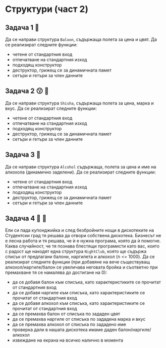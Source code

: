 # Структури (част 2)

## Задача 1 :balloon:
Да се направи структура ```Baloon```, съдържаща полета за цена и цвят. Да се реализират следните функции: 	

- четене от стандартния вход 	
- отпечатване на стандартния изход 		
- подходящ конструктор 		
- деструктор, грижещ се за динамичната памет 	
- сетъри и гетъри за член данните 		

## Задача 2 :kissing: :dash:
Да се направи структура ```Shisha```, съдържаща полета за цена, марка и вкус. Да се реализират следните функции: 	

- четене от стандартния вход 	
- отпечатване на стандартния изход 		
- подходящ конструктор 		
- деструктор, грижещ се за динамичната памет 	
- сетъри и гетъри за член данните 		

## Задача 3 :tumbler_glass:
Да се направи структура ```Alcohol``` съдържаща, полета за цена и име на алкохола (динамично заделени). Да се реализират следните функции: 	

- четене от стандартния вход 	
- отпечатване на стандартния изход 		
- подходящ конструктор 	
- деструктор, грижещ се за динамичната памет 		
- сетъри и гетъри за член данните 		

## Задача 4 :man_dancing: :woman_dancing:
Ели си пада купонджийка и след безбройните нощи в дискотеките на Студентски град тя решава да отвори собствена дискотека. Бизнесът не е лесна работа и тя решава, че ѝ е нужна програма, която да ѝ помогне. Каква случайност, че тя познава блестящи програмисти като вас, които с радост ще накодят една структура ```NightClub```, която ще съдържа списък от предлагани балони, наргилета и алкохол (n <= 1000). Да се реализират следните функции (при добавяне на вече съществуващ алкохол/наргиле/балон се увеличава неговата бройка и съответно при премахване тя се намалява до достигане на 0): 	

- да се добавя балон към списъка, като характеристиките се прочитат от стандартния вход  
- да се добавя наргиле към списъка, като характеристиките се прочитат от стандартния вход  
- да се добавя алкохол към списъка, като характеристиките се прочитат от стандартния вход  
- да се премахва балон от списъка по зададен цвят  
- да се премахва наргиле от списъка по зададена марка и вкус  
- да се премахва алкохол от списъка по зададено име  
- проверка дали в нашата дискотека имаме даден балон/наргиле/алкохол  
- извеждане на екрана на всичко налично в момента   